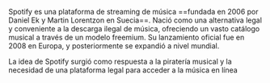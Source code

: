 
Spotify es una plataforma de streaming de música ==fundada en 2006 por Daniel Ek y Martin Lorentzon en Suecia==. Nació como una alternativa legal y conveniente a la descarga ilegal de música, ofreciendo un vasto catálogo musical a través de un modelo freemium. Su lanzamiento oficial fue en 2008 en Europa, y posteriormente se expandió a nivel mundial.

La idea de Spotify surgió como respuesta a la piratería musical y la necesidad de una plataforma legal para acceder a la música en línea